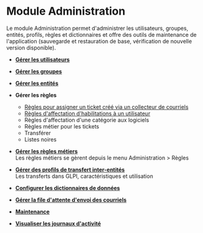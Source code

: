 Module Administration
=====================

Le module Administration permet d'administrer les utilisateurs, groupes, entités, profils, règles et dictionnaires et offre des outils de maintenance de l'application (sauvegarde et restauration de base, vérification de nouvelle version disponible).

- **[Gérer les utilisateurs](index.php?fr/07_Module_Administration/02_Utilisateurs/01_Utilisateurs.md)**

- **[Gérer les groupes](index.php?fr/07_Module_Administration/03_Groupes.md)**

- **[Gérer les entités](index.php?fr/07_Module_Administration/04_Entités.md)**

- **Gérer les règles**
  - [Règles pour assigner un ticket créé via un collecteur de courriels](index.php?fr/07_Module_Administration/05_Règles/01_Collecteur_de_courriels.md)
  - [Règles d'affectation d'habilitations à un utilisateur](index.php?fr/07_Module_Administration/05_Règles/02_Habilitations_utilisateur.md)
  - Règles d'affectation d'une catégorie aux logiciels
  - Règles métier pour les tickets
  - Transférer
  - Listes noires
-   **[Gérer les règles métiers](../glpi/administration_rule.html)**\
     Les règles métiers se gèrent depuis le menu Administration \>
    Règles
-   **[Gérer des profils de transfert
    inter-entités](../glpi/administration_rule_transfer.html)**\
     Les transferts dans GLPI, caractéristiques et utilisation

- **[Configurer les dictionnaires de données](index.php?fr/07_Module_Administration/06_Dictionnaires.md)**



- **[Gérer la file d'attente d'envoi des courriels](index.php?fr/07_Module_Administration/08_File_d'attente_des_courriels.md)**

- **[Maintenance](index.php?fr/07_Module_Administration/09_Maintenance.md)**

- **[Visualiser les journaux d'activité](index.php?fr/07_Module_Administration/10_Journaux.md)**



